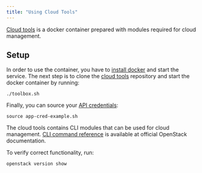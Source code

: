 ```yaml
---
title: "Using Cloud Tools"
---
```

[Cloud tools](https://gitlab.ics.muni.cz/cloud/cloud-tools) is a docker container prepared with modules required for cloud management.

## Setup

In order to use the container, you have to [install docker](https://docs.docker.com/engine/install/centos/) and start the service.
The next step is to clone the [cloud tools](https://gitlab.ics.muni.cz/cloud/cloud-tools) repository
and start the docker container by running:

```
./toolbox.sh
```

Finally, you can source your [API credentials](OpenStack/how-to-guides/obtaining-api-key):

```
source app-cred-example.sh
```

The cloud tools contains CLI modules that can be used for cloud management.
[CLI command reference](https://docs.openstack.org/python-openstackclient/train/cli/command-list.html) is available at official OpenStack documentation.

To verify correct functionality, run:

```
openstack version show
```
